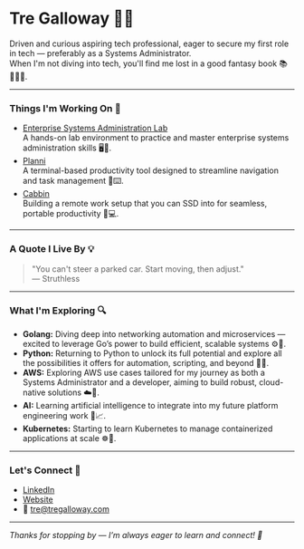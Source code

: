 # Tre Galloway 👋🏾

Driven and curious aspiring tech professional, eager to secure my first role in tech — preferably as a Systems Administrator.  
When I'm not diving into tech, you'll find me lost in a good fantasy book 📚🧙🏾‍♂️.

---

### Things I'm Working On 🚧

- [Enterprise Systems Administration Lab](https://github.com/TreGalloway/enterprise-systems-administration-lab)  
     A hands-on lab environment to practice and master enterprise systems administration skills 🖥️🔧.  
- [Planni](https://github.com/TreGalloway/planni)  
     A terminal-based productivity tool designed to streamline navigation and task management 📅⌨️.  
- [Cabbin](https://github.com/TreGalloway/cabbin)  
     Building a remote work setup that you can SSD into for seamless, portable productivity 🚀💻.

---

### A Quote I Live By 💡

> "You can't steer a parked car. Start moving, then adjust."  
> — Struthless

---

### What I'm Exploring 🔍

- **Golang:** Diving deep into networking automation and microservices — excited to leverage Go’s power to build efficient, scalable systems ⚙️🐹.  
-  **Python:** Returning to Python to unlock its full potential and explore all the possibilities it offers for automation, scripting, and beyond 🐍🚀.  
- **AWS:** Exploring AWS use cases tailored for my journey as both a Systems Administrator and a developer, aiming to build robust, cloud-native solutions ☁️🔐.
- **AI:** Learning artificial intelligence to integrate into my future platform engineering work 🤖📈.  
- **Kubernetes:** Starting to learn Kubernetes to manage containerized applications at scale ☸️🚢.
---

### Let's Connect 🤝

- [LinkedIn](https://www.linkedin.com/in/tregalloway/)  
- [Website](https://www.tregalloway.com)  
- 📧 tre@tregalloway.com

---

*Thanks for stopping by — I’m always eager to learn and connect! 🚀*
